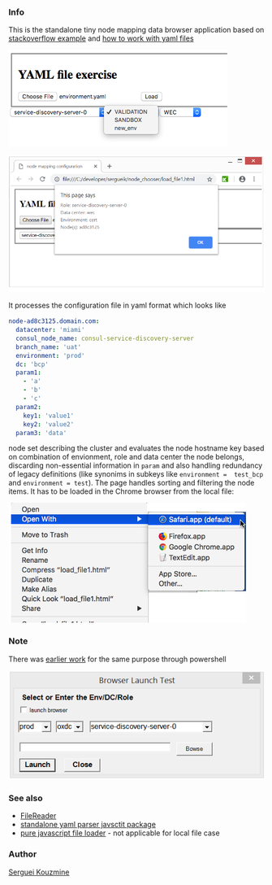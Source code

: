 ### Info 


This is the standalone tiny node mapping data browser application based on
[stackoverflow example](https://stackoverflow.com/questions/7346563/loading-local-json-file) and [how to work with yaml files](https://stackoverflow.com/questions/9043765/how-to-parse-yaml-in-the-browser)

![OSX Example](https://github.com/sergueik/node_chooser/blob/master/screenshots/osx_chrome_loaded.png)

![Windows Example](https://github.com/sergueik/node_chooser/blob/master/screenshots/windows_chrome.png)

It processes the configuration file in yaml format which looks like
```yaml
node-ad8c3125.domain.com:
  datacenter: 'miami'
  consul_node_name: consul-service-discovery-server
  branch_name: 'uat'
  environment: 'prod'
  dc: 'bcp'
  param1: 
    - 'a'
    - 'b'
    - 'c'
  param2: 
    key1: 'value1'
    key2: 'value2'
  param3: 'data'
```
node set describing the cluster and evaluates the node hostname key based on combination of envionment, role and data center the node belongs, discarding non-essential information in `param` and also handling redundancy of legacy definitions (like synonims in subkeys like `environment =  test_bcp` and `environment = test`).
The page handles sorting and filtering the node items. It has to be loaded in the Chrome browser from the local file:

 
![OSX starting](https://github.com/sergueik/node_chooser/blob/master/screenshots/osx_open_capture.png)

### Note

There was [earlier work](https://github.com/sergueik/powershell_ui_samples/blob/master/node_selector_sample.ps1) for the same purpose through powershell 

![Windows PowershellExample](https://github.com/sergueik/node_chooser/blob/master/screenshots/windows_powershell.png)

### See also

  * [FileReader](http://www.html5rocks.com/en/tutorials/file/dndfiles/)
  * [standalone yaml parser javsctit package](https://github.com/nodeca/js-yaml)
  * [pure javascript file loader](https://codepen.io/KryptoniteDove/post/load-json-file-locally-using-pure-javascript) -  not applicable for local file case

### Author

[Serguei Kouzmine](kouzmine_serguei@yahoo.com)
